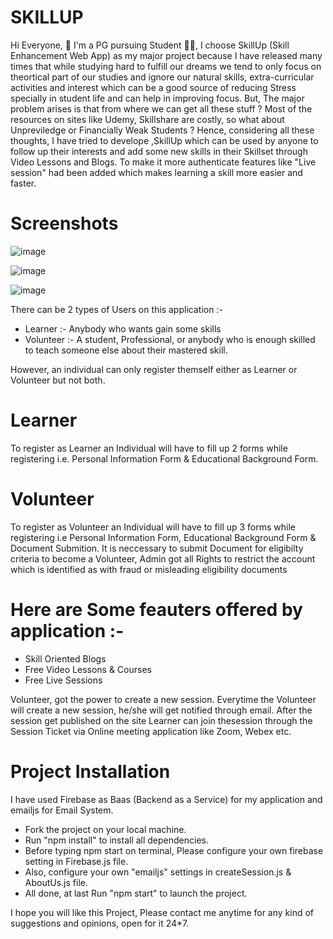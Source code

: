 # SKILLUP

Hi Everyone, 👋
I'm a PG pursuing Student 🧑‍🎓, I choose SkillUp (Skill Enhancement Web App) as my major project because I have released many times that while studying hard to fulfill our dreams we tend to only focus on theortical part of our studies and ignore our natural skills, extra-curricular activities and interest which can be a good source of reducing Stress specially in student life and can help in improving focus.
But, The major problem arises is that from where we can get all these stuff ? Most of the resources on sites like Udemy, Skillshare are costly, so what about Unpreviledge or Financially Weak Students ?
Hence, considering all these thoughts, I have tried to develope ,SkillUp which can be used by anyone to follow up their interests and add some new skills in their Skillset through Video Lessons and Blogs. To make it more authenticate features like "Live session" had been added which makes learning a skill more easier and faster.

# Screenshots

![image](https://user-images.githubusercontent.com/88720629/170565098-8e785095-029a-4b39-9775-4ffcdacfcc64.png)

![image](https://user-images.githubusercontent.com/88720629/170566205-149318ab-e9c4-4113-b01c-a9d23a9a0227.png)

![image](https://user-images.githubusercontent.com/88720629/170565932-82d18d49-1add-4c8f-86d0-3c9686f6a8de.png)


There can be 2 types of Users on this application :-
- Learner :- Anybody who wants gain some skills
- Volunteer :- A student, Professional, or anybody who is enough skilled to teach someone else about their mastered skill.

However, an individual can only register themself either as Learner or Volunteer but not both.

# Learner
To register as Learner an Individual will have to fill up 2 forms while registering i.e. Personal Information Form & Educational Background Form.
# Volunteer
To register as Volunteer an Individual will have to fill up 3 forms while registering i.e Personal Information Form, Educational Background Form & Document Submition.
It is neccessary to submit Document for eligibilty criteria to become a Volunteer, Admin got all Rights to restrict the account which is identified as with fraud or misleading eligibility documents 

# Here are Some feauters offered by application :-
- Skill Oriented Blogs
- Free Video Lessons & Courses
- Free Live Sessions

Volunteer, got the power to create a new session. Everytime the Volunteer will create a new session, he/she will get notified through email. After the session get 
published on the site Learner can join thesession through the Session Ticket via Online meeting application like Zoom, Webex etc.


# Project Installation
  I have used Firebase as Baas (Backend as a Service) for my application and emailjs for Email System.

- Fork the project on your local machine.
- Run "npm install" to install all dependencies.
- Before typing npm start on terminal, Please configure your own firebase setting in Firebase.js file.
- Also, configure your own "emailjs" settings in createSession.js & AboutUs.js file.
- All done, at last Run "npm start" to launch the project.

I hope you will like this Project, Please contact me anytime for any kind of suggestions and opinions, open for it 24*7.


